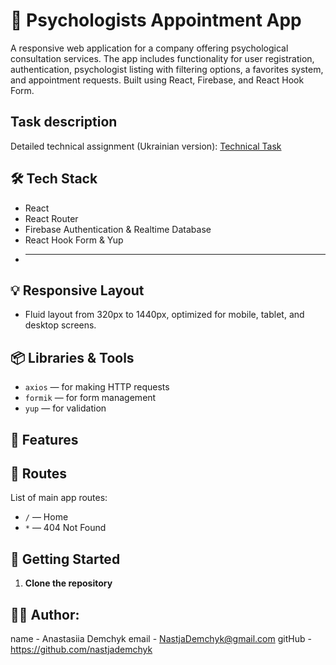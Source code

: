 # 🧠 Psychologists Appointment App

A responsive web application for a company offering psychological consultation services. The app includes functionality for user registration, authentication, psychologist listing with filtering options, a favorites system, and appointment requests. Built using React, Firebase, and React Hook Form.

## Task description

Detailed technical assignment (Ukrainian version): [Technical Task](https://docs.google.com/document/d/1PrTxBn6HQbb0Oz17g5_zvyLGIOZg0TIP3HPaEEp6ZLs/edit?tab=t.0)

## 🛠 Tech Stack

- React
- React Router
- Firebase Authentication & Realtime Database
- React Hook Form & Yup
- ***

## 💡 Responsive Layout

- Fluid layout from 320px to 1440px, optimized for mobile, tablet, and desktop screens.

## 📦 Libraries & Tools

- `axios` — for making HTTP requests
- `formik` — for form management
- `yup` — for validation

## 🧩 Features

## 🔀 Routes

List of main app routes:

- `/` — Home
- `*` — 404 Not Found

## 🚀 Getting Started

1. **Clone the repository**

## 👩‍💻 Author:

name - Anastasiia Demchyk email - NastjaDemchyk@gmail.com gitHub -
https://github.com/nastjademchyk
